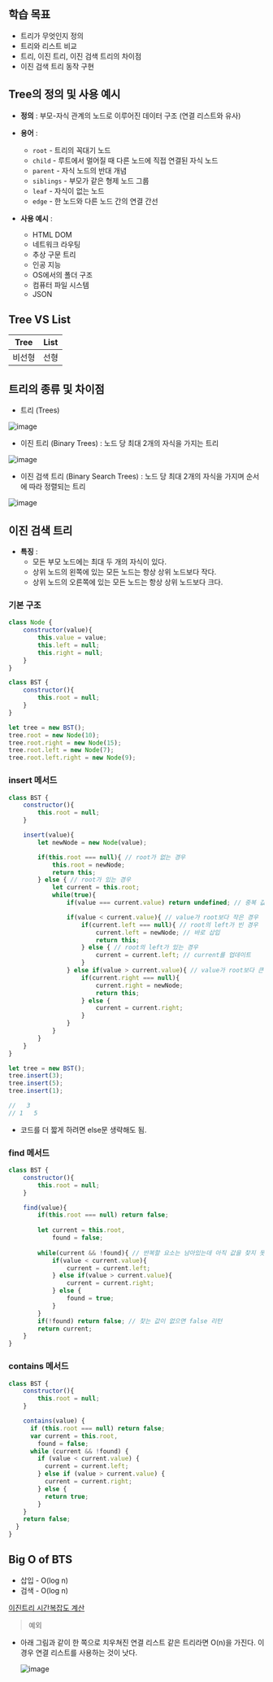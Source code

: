 ## 학습 목표

- 트리가 무엇인지 정의
- 트리와 리스트 비교
- 트리, 이진 트리, 이진 검색 트리의 차이점
- 이진 검색 트리 동작 구현

## Tree의 정의 및 사용 예시

- **정의** : 부모-자식 관계의 노드로 이루어진 데이터 구조 (연결 리스트와 유사)
- **용어** :
    - `root` - 트리의 꼭대기 노드
    - `child` - 루트에서 멀어질 때 다른 노드에 직접 연결된 자식 노드
    - `parent` - 자식 노드의 반대 개념
    - `siblings` - 부모가 같은 형제 노드 그룹
    - `leaf` - 자식이 없는 노드
    - `edge` - 한 노드와 다른 노드 간의 연결 간선

- **사용 예시** :
    - HTML DOM
    - 네트워크 라우팅
    - 추상 구문 트리
    - 인공 지능
    - OS에서의 폴더 구조
    - 컴퓨터 파일 시스템
    - JSON

## Tree VS List

| Tree | List |
| --- | --- |
| 비선형 | 선형 |

## 트리의 종류 및 차이점

- 트리 (Trees)

![image](https://user-images.githubusercontent.com/59650985/177039186-bf3e9611-3729-4054-aef5-7edbd3683aff.png)


- 이진 트리 (Binary Trees) : 노드 당 최대 2개의 자식을 가지는 트리

![image](https://user-images.githubusercontent.com/59650985/177039214-fcdb21de-23fd-420b-ac99-ed50c68e9116.png)

- 이진 검색 트리 (Binary Search Trees) : 노드 당 최대 2개의 자식을 가지며 순서에 따라 정렬되는 트리

![image](https://user-images.githubusercontent.com/59650985/177039228-ed61e8f5-d0a0-4051-a121-7cd9e21a8aff.png)

## 이진 검색 트리

- **특징** :
    - 모든 부모 노드에는 최대 두 개의 자식이 있다.
    - 상위 노드의 왼쪽에 있는 모든 노드는 항상 상위 노드보다 작다.
    - 상위 노드의 오른쪽에 있는 모든 노드는 항상 상위 노드보다 크다.

### 기본 구조

```jsx
class Node {
    constructor(value){
        this.value = value;
        this.left = null;
        this.right = null;
    }
}

class BST {
    constructor(){
        this.root = null;
    }
}

let tree = new BST();
tree.root = new Node(10);
tree.root.right = new Node(15);
tree.root.left = new Node(7);
tree.root.left.right = new Node(9);
```

### insert 메서드

```jsx
class BST {
    constructor(){
        this.root = null;
    }

    insert(value){
        let newNode = new Node(value);

        if(this.root === null){ // root가 없는 경우
            this.root = newNode;
            return this;
        } else { // root가 있는 경우
            let current = this.root;
            while(true){
                if(value === current.value) return undefined; // 중복 값 추가 시 무한루프 방지

                if(value < current.value){ // value가 root보다 작은 경우
                    if(current.left === null){ // root의 left가 빈 경우
                        current.left = newNode; // 바로 삽입
                        return this;
                    } else { // root의 left가 있는 경우
                        current = current.left; // current를 업데이트
                    }
                } else if(value > current.value){ // value가 root보다 큰 경우
                    if(current.right === null){
                        current.right = newNode;
                        return this;
                    } else {
                        current = current.right;
                    }
                }
            }
        }
    }
}

let tree = new BST();
tree.insert(3);
tree.insert(5);
tree.insert(1);

//   3
// 1   5
```

- 코드를 더 짧게 하려면 else문 생략해도 됨.

### find 메서드

```jsx
class BST {
    constructor(){
        this.root = null;
    }

    find(value){
        if(this.root === null) return false;
        
        let current = this.root,
            found = false;
        
        while(current && !found){ // 반복할 요소는 남아있는데 아직 값을 찾지 못했다면 계속 반복
            if(value < current.value){
                current = current.left;
            } else if(value > current.value){ 
                current = current.right;
            } else {
                found = true;
            }
        }
        if(!found) return false; // 찾는 값이 없으면 false 리턴
        return current;
    }
}
```

### contains 메서드

```jsx
class BST {
    constructor(){
        this.root = null;
    }

    contains(value) {
      if (this.root === null) return false;
      var current = this.root,
        found = false;
      while (current && !found) {
        if (value < current.value) {
          current = current.left;
        } else if (value > current.value) {
          current = current.right;
        } else {
          return true;
        }
    }
    return false;
  }
}
```

## Big O of BTS

- 삽입 - O(log n)
- 검색 - O(log n)

[이진트리 시간복잡도 계산](https://velog.io/@xdfc1745/%EC%9D%B4%EC%A7%84%ED%8A%B8%EB%A6%AC-%EC%8B%9C%EA%B0%84%EB%B3%B5%EC%9E%A1%EB%8F%84)

> 예외
> 
- 아래 그림과 같이 한 쪽으로 치우쳐진 연결 리스트 같은 트리라면 O(n)을 가진다. 이 경우 연결 리스트를 사용하는 것이 낫다.
    
    ![image](https://user-images.githubusercontent.com/59650985/177039258-2102f86f-a9f1-4e9c-a1d0-e8be08c8cf4d.png)
